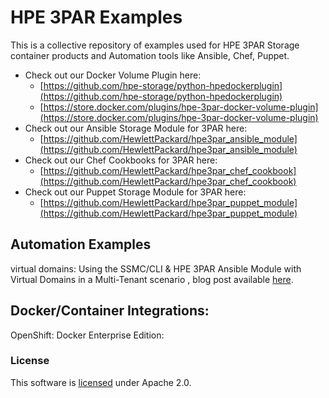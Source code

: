 # HPE 3PAR Examples  
This is a collective repository of examples used for HPE 3PAR Storage container products and Automation tools like Ansible, Chef, Puppet.

* Check out our Docker Volume Plugin here:
  * [https://github.com/hpe-storage/python-hpedockerplugin](https://github.com/hpe-storage/python-hpedockerplugin)
  * [https://store.docker.com/plugins/hpe-3par-docker-volume-plugin](https://store.docker.com/plugins/hpe-3par-docker-volume-plugin)
* Check out our Ansible Storage Module for 3PAR here:
  * [https://github.com/HewlettPackard/hpe3par_ansible_module](https://github.com/HewlettPackard/hpe3par_ansible_module)
* Check out our Chef Cookbooks for 3PAR here:
  * [https://github.com/HewlettPackard/hpe3par_chef_cookbook](https://github.com/HewlettPackard/hpe3par_chef_cookbook)
* Check out our Puppet Storage Module for 3PAR here:
  * [https://github.com/HewlettPackard/hpe3par_puppet_module](https://github.com/HewlettPackard/hpe3par_puppet_module)

## Automation Examples

virtual domains: Using the SSMC/CLI & HPE 3PAR Ansible Module with Virtual Domains in a Multi-Tenant scenario , blog post available [here](https://hpe-developer.8ar.ms/blog/using-the-ssmc-cli-hpe-3par-ansible-module-with-virtual-domains).


## Docker/Container Integrations:

OpenShift:
Docker Enterprise Edition: 

### License
This software is [licensed](LICENSE) under Apache 2.0.
